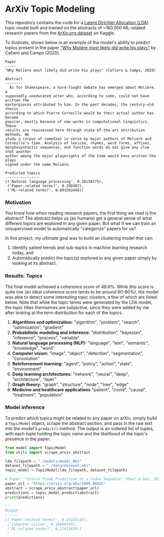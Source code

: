 # ArXiv Topic Modeling

This repository contains the code for a [Latent Dirichlet Allocation (LDA)](https://www.jmlr.org/papers/volume3/blei03a/blei03a.pdf) topic model built and trained on the abstracts of ~160,000 ML-related research papers from the [ArXiv.org dataset](https://www.kaggle.com/Cornell-University/arxiv) on Kaggle. 

To illustrate, shown below is an example of the model's ability to predict topics present in the paper ["Why Molière most likely did write his plays"](https://arxiv.org/abs/2001.01595) by Cafiero and Camps (2020).

```
Paper
-----
"Why Molière most likely did write his plays" (Cafiero & Camps, 2020)

Abstract
--------
  As for Shakespeare, a hard-fought debate has emerged about Molière, a
supposedly uneducated actor who, according to some, could not have written the
masterpieces attributed to him. In the past decades, the century-old thesis
according to which Pierre Corneille would be their actual author has become
popular, mostly because of new works in computational linguistics. These
results are reassessed here through state-of-the-art attribution methods. We
study a corpus of comedies in verse by major authors of Molière and
Corneille's time. Analysis of lexicon, rhymes, word forms, affixes,
morphosyntactic sequences, and function words do not give any clue that another
author among the major playwrights of the time would have written the plays
signed under the name Molière.

Predicted topics
----------------
[('Natural language processing', 0.38158375),
 ('Paper-related terms?', 0.298497),
 ('ML-related terms?', 0.091592446)]
```

### Motivation

You know how when reading research papers, the first thing we read is the abstract? The abstract helps us (as humans) get a general sense of what different topics are explored in any given paper. But what if we can train an unsupervised model to automatically "categorize" papers for us?

In this project, my ultimate goal was to build an clustering model that can:

1. Identify salient trends and sub-topics in machine learning research today, and
2. Automatically predict the topic(s) explored in any given paper simply by looking at its abstract.

### Results: Topics

The final model achieved a coherence score of 49.9%. While this score is quite low (an ideal coherence score tends to be around 60-80%), the model was able to detect some interesting topic clusters, a few of which are listed below. Note that while the topic terms were generated by the LDA model, the topic titles themselves are subjective, since they were added by me after looking at the term distribution for each of the topics.

1. **Algorithms and optimization:** "algorithm", "problem", "search", "optimization", "gradient"
2. **Probabilistic modeling and inference:** "distribution", "bayesian", "inference", "process", "variable"
3. **Natural language processing (NLP):** "language", "text", "semantic", "knowledge", "word"
4. **Computer vision:** "image", "object", "detection", "segmentation", "convolution"
5. **Reinforcement learning:** "agent", "policy", "action", "state", "environment"
6. **Deep learning architectures:** "network", "neural", "deep", "architecture", "layer"
7. **Graph theory:** "graph", "structure", "node", "tree", "edge"
8. **Medicine and healthcare applications** "patient", "covid", "causal", "treatment", "population"

### Model inference

To predict which topics might be related to any paper on arXiv, simply build a `TopicModel` object, scrape the abstract section, and pass in the raw text into the model's `predict()` method. The output is an ordered list of tuples, with each tuple holding the topic name and the likelihood of the topic's presence in the paper.

```python
from model import TopicModel
from utils import scrape_arxiv_abstract

lda_filepath = "./models/model_001"
dataset_filepath = "./data/dataset.obj"
topic_model = TopicModel(lda_filepath, dataset_filepath)

# Paper: "Future Frame Prediction of a Video Sequence" (Kaur & Das, 2020)
paper_url = "https://arxiv.org/abs/2009.08825"
abstract = scrape_arxiv_abstract(paper_url)
predictions = topic_model.predict(abstract)
print(predictions)

'''
Output
------
[('Paper-related terms?', 0.25155145),
 ('Computer vision', 0.18688545),
 ('ML-related terms?', 0.17415679)]
'''
```
